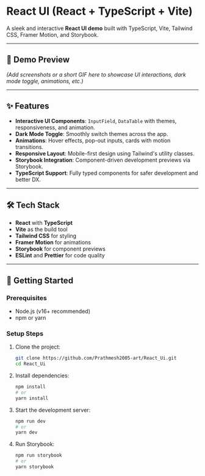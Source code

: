 # React UI (React + TypeScript + Vite)

A sleek and interactive **React UI demo** built with TypeScript, Vite, Tailwind CSS, Framer Motion, and Storybook.

---

## 📸 Demo Preview

*(Add screenshots or a short GIF here to showcase UI interactions, dark mode toggle, animations, etc.)*

---

## ✨ Features

- **Interactive UI Components**: `InputField`, `DataTable` with themes, responsiveness, and animation.  
- **Dark Mode Toggle**: Smoothly switch themes across the app.  
- **Animations**: Hover effects, pop-out inputs, cards with motion transitions.  
- **Responsive Layout**: Mobile-first design using Tailwind's utility classes.  
- **Storybook Integration**: Component-driven development previews via Storybook.  
- **TypeScript Support**: Fully typed components for safer development and better DX.  

---

## 🛠 Tech Stack

- **React** with **TypeScript**  
- **Vite** as the build tool  
- **Tailwind CSS** for styling  
- **Framer Motion** for animations  
- **Storybook** for component previews  
- **ESLint** and **Prettier** for code quality  

---

## 🚀 Getting Started

### Prerequisites

- Node.js (v16+ recommended)  
- npm or yarn  

### Setup Steps

1. Clone the project:
   ```bash
   git clone https://github.com/Prathmesh2005-art/React_Ui.git
   cd React_Ui
2. Install dependencies:
   ```bash
   npm install
   # or
   yarn install


3. Start the development server:
   ```bash
   npm run dev
   # or
   yarn dev

4. Run Storybook:
   ```bash
   npm run storybook
   # or
   yarn storybook
